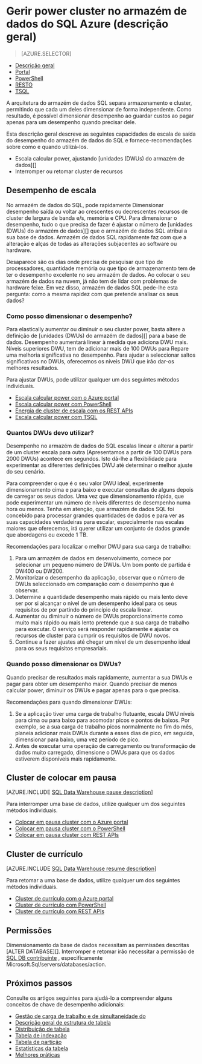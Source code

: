 <properties
   pageTitle="Gerir power cluster no armazém de dados do SQL Azure (descrição geral) | Microsoft Azure"
   description="Escala de desempenho saída funcionalidades no armazém de dados do SQL Azure. Dimensionar saída, ajustando DWUs ou interromper e retomar cluster recursos poupar nos custos."
   services="sql-data-warehouse"
   documentationCenter="NA"
   authors="barbkess"
   manager="barbkess"
   editor=""/>

<tags
   ms.service="sql-data-warehouse"
   ms.devlang="NA"
   ms.topic="article"
   ms.tgt_pltfrm="NA"
   ms.workload="data-services"
   ms.date="09/03/2016"
   ms.author="barbkess;sonyama"/>

# <a name="manage-compute-power-in-azure-sql-data-warehouse-overview"></a>Gerir power cluster no armazém de dados do SQL Azure (descrição geral)

> [AZURE.SELECTOR]
- [Descrição geral](sql-data-warehouse-manage-compute-overview.md)
- [Portal](sql-data-warehouse-manage-compute-portal.md)
- [PowerShell](sql-data-warehouse-manage-compute-powershell.md)
- [RESTO](sql-data-warehouse-manage-compute-rest-api.md)
- [TSQL](sql-data-warehouse-manage-compute-tsql.md)

A arquitetura do armazém de dados SQL separa armazenamento e cluster, permitindo que cada um deles dimensionar de forma independente. Como resultado, é possível dimensionar desempenho ao guardar custos ao pagar apenas para um desempenho quando precisar dele. 

Esta descrição geral descreve as seguintes capacidades de escala de saída do desempenho do armazém de dados do SQL e fornece-recomendações sobre como e quando utilizá-los. 

- Escala calcular power, ajustando [unidades (DWUs) do armazém de dados][]
- Interromper ou retomar cluster de recursos

<a name="scale-performance-bk"></a>

## <a name="scale-performance"></a>Desempenho de escala

No armazém de dados do SQL, pode rapidamente Dimensionar desempenho saída ou voltar ao crescentes ou decrescentes recursos de cluster de largura de banda e/s, memória e CPU. Para dimensionar o desempenho, tudo o que precisa de fazer é ajustar o número de [unidades (DWUs) do armazém de dados][] que o armazém de dados SQL atribui a sua base de dados. Armazém de dados SQL rapidamente faz com que a alteração e alças de todas as alterações subjacentes ao software ou hardware.

Desaparece são os dias onde precisa de pesquisar que tipo de processadores, quantidade memória ou que tipo de armazenamento tem de ter o desempenho excelente no seu armazém de dados. Ao colocar o seu armazém de dados na nuvem, já não tem de lidar com problemas de hardware feixe. Em vez disso, armazém de dados SQL pede-lhe esta pergunta: como a mesma rapidez com que pretende analisar os seus dados? 

### <a name="how-do-i-scale-performance"></a>Como posso dimensionar o desempenho?

Para elastically aumentar ou diminuir o seu cluster power, basta altere a definição de [unidades (DWUs) do armazém de dados][] para a base de dados. Desempenho aumentará linear à medida que adiciona DWU mais.  Níveis superiores DWU, tem de adicionar mais de 100 DWUs para Repare uma melhoria significativa no desempenho. Para ajudar a seleccionar saltos significativos no DWUs, oferecemos os níveis DWU que irão dar-os melhores resultados.
 
Para ajustar DWUs, pode utilizar qualquer um dos seguintes métodos individuais.

- [Escala calcular power com o Azure portal][]
- [Escala calcular power com PowerShell][]
- [Energia de cluster de escala com os REST APIs][]
- [Escala calcular power com TSQL][]

### <a name="how-many-dwus-should-i-use"></a>Quantos DWUs devo utilizar?
 
Desempenho no armazém de dados do SQL escalas linear e alterar a partir de um cluster escala para outra (Apresentamos a partir de 100 DWUs para 2000 DWUs) acontece em segundos. Isto dá-lhe a flexibilidade para experimentar as diferentes definições DWU até determinar o melhor ajuste do seu cenário.

Para compreender o que é o seu valor DWU ideal, experimente dimensionamento cima e para baixo e executar consultas de alguns depois de carregar os seus dados. Uma vez que dimensionamento rápida, que pode experimentar um número de níveis diferentes de desempenho numa hora ou menos. Tenha em atenção, que armazém de dados SQL foi concebido para processar grandes quantidades de dados e para ver as suas capacidades verdadeiras para escalar, especialmente nas escalas maiores que oferecemos, irá querer utilizar um conjunto de dados grande que abordagens ou excede 1 TB.

Recomendações para localizar o melhor DWU para sua carga de trabalho:

1. Para um armazém de dados em desenvolvimento, comece por selecionar um pequeno número de DWUs.  Um bom ponto de partida é DW400 ou DW200.
2. Monitorizar o desempenho da aplicação, observar que o número de DWUs seleccionado em comparação com o desempenho que é observar.
3. Determine a quantidade desempenho mais rápido ou mais lento deve ser por si alcançar o nível de um desempenho ideal para os seus requisitos de por partindo do princípio de escala linear.
4. Aumentar ou diminuir o número de DWUs proporcionalmente como muito mais rápido ou mais lento pretende que a sua carga de trabalho para executar. O serviço será responder rapidamente e ajustar os recursos de cluster para cumprir os requisitos de DWU novos.
5. Continue a fazer ajustes até chegar um nível de um desempenho ideal para os seus requisitos empresariais.

### <a name="when-should-i-scale-dwus"></a>Quando posso dimensionar os DWUs?

Quando precisar de resultados mais rapidamente, aumentar a sua DWUs e pagar para obter um desempenho maior.  Quando precisar de menos calcular power, diminuir os DWUs e pagar apenas para o que precisa. 

Recomendações para quando dimensionar DWUs:

1. Se a aplicação tiver uma carga de trabalho flutuante, escala DWU níveis para cima ou para baixo para acomodar picos e pontos de baixos. Por exemplo, se a sua carga de trabalho picos normalmente no fim do mês, planeia adicionar mais DWUs durante a esses dias de pico, em seguida, dimensionar para baixo, uma vez período de pico.
2. Antes de executar uma operação de carregamento ou transformação de dados muito carregado, dimensione o DWUs para que os dados estiverem disponíveis mais rapidamente.

<a name="pause-compute-bk"></a>

## <a name="pause-compute"></a>Cluster de colocar em pausa

[AZURE.INCLUDE [SQL Data Warehouse pause description](../../includes/sql-data-warehouse-pause-description.md)]

Para interromper uma base de dados, utilize qualquer um dos seguintes métodos individuais.

- [Colocar em pausa cluster com o Azure portal][]
- [Colocar em pausa cluster com o PowerShell][]
- [Colocar em pausa cluster com REST APIs][]

<a name="resume-compute-bk"></a>

## <a name="resume-compute"></a>Cluster de currículo

[AZURE.INCLUDE [SQL Data Warehouse resume description](../../includes/sql-data-warehouse-resume-description.md)]

Para retomar a uma base de dados, utilize qualquer um dos seguintes métodos individuais.

- [Cluster de currículo com o Azure portal][]
- [Cluster de currículo com PowerShell][]
- [Cluster de currículo com REST APIs][]

## <a name="permissions"></a>Permissões

Dimensionamento da base de dados necessitam as permissões descritas [ALTER DATABASE][].  Interromper e retomar irão necessitar a permissão de [SQL DB contribuinte][] , especificamente Microsoft.Sql/servers/databases/action.

<a name="next-steps-bk"></a>

## <a name="next-steps"></a>Próximos passos
Consulte os artigos seguintes para ajudá-lo a compreender alguns conceitos de chave de desempenho adicionais:

- [Gestão de carga de trabalho e de simultaneidade do][]
- [Descrição geral de estrutura de tabela][]
- [Distribuição de tabela][]
- [Tabela de indexação][]
- [Tabela de partição][]
- [Estatísticas da tabela][]
- [Melhores práticas][]

<!--Image reference-->

<!--Article references-->
[unidades de armazém de dados (DWUs)]: ./sql-data-warehouse-overview-what-is.md#data-warehouse-units

[Escala calcular power com o Azure portal]: ./sql-data-warehouse-manage-compute-portal.md#scale-compute-bk
[Escala calcular power com PowerShell]: ./sql-data-warehouse-manage-compute-powershell.md#scale-compute-bk
[Energia de cluster de escala com os REST APIs]: ./sql-data-warehouse-manage-compute-rest-api.md#scale-compute-bk
[Escala calcular power com TSQL]: ./sql-data-warehouse-manage-compute-tsql.md#scale-compute-bk

[capacity limits]: ./sql-data-warehouse-service-capacity-limits.md

[Colocar em pausa cluster com o Azure portal]:  ./sql-data-warehouse-manage-compute-portal.md#pause-compute-bk
[Colocar em pausa cluster com o PowerShell]: ./sql-data-warehouse-manage-compute-powershell.md#pause-compute-bk
[Colocar em pausa cluster com REST APIs]: ./sql-data-warehouse-manage-compute-rest-api.md#pause-compute-bk

[Cluster de currículo com o Azure portal]:  ./sql-data-warehouse-manage-compute-portal.md#resume-compute-bk
[Cluster de currículo com PowerShell]: ./sql-data-warehouse-manage-compute-powershell.md#resume-compute-bk
[Cluster de currículo com REST APIs]: ./sql-data-warehouse-manage-compute-rest-api.md#resume-compute-bk

[Gestão de carga de trabalho e de simultaneidade do]: ./sql-data-warehouse-develop-concurrency.md
[Descrição geral de estrutura de tabela]: ./sql-data-warehouse-tables-overview.md
[Distribuição de tabela]: ./sql-data-warehouse-tables-distribute.md
[Tabela de indexação]: ./sql-data-warehouse-tables-index.md
[Tabela de partição]: ./sql-data-warehouse-tables-partition.md
[Estatísticas da tabela]: ./sql-data-warehouse-tables-statistics.md
[Melhores práticas]: ./sql-data-warehouse-best-practices.md 
[development overview]: ./sql-data-warehouse-overview-develop.md

[SQL DB contribuinte]: ../active-directory/role-based-access-built-in-roles.md#sql-db-contributor

<!--MSDN references-->
[ALTERAR A BASE DE DADOS]: https://msdn.microsoft.com/library/mt204042.aspx

<!--Other Web references-->
[Azure portal]: http://portal.azure.com/
